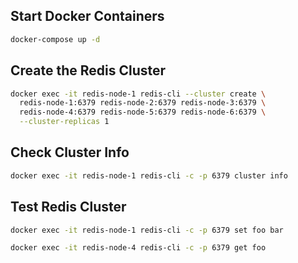 ## Start Docker Containers

```bash
docker-compose up -d
```
## Create the Redis Cluster

```bash
docker exec -it redis-node-1 redis-cli --cluster create \
  redis-node-1:6379 redis-node-2:6379 redis-node-3:6379 \
  redis-node-4:6379 redis-node-5:6379 redis-node-6:6379 \
  --cluster-replicas 1
```

## Check Cluster Info

```bash
docker exec -it redis-node-1 redis-cli -c -p 6379 cluster info
```

## Test Redis Cluster

```bash
docker exec -it redis-node-1 redis-cli -c -p 6379 set foo bar

docker exec -it redis-node-4 redis-cli -c -p 6379 get foo
```

